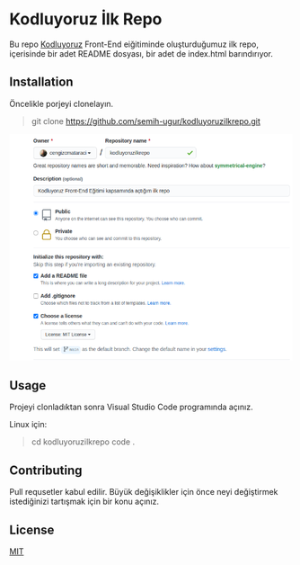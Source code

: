 # Kodluyoruz İlk Repo

Bu repo [Kodluyoruz](https://app.patika.dev/courses/git/odev1) Front-End eiğitiminde oluşturduğumuz ilk repo, içerisinde bir adet
README dosyası, bir adet de index.html barındırıyor.

## Installation

Öncelikle porjeyi clonelayın.
> git clone https://github.com/semih-ugur/kodluyoruzilkrepo.git

![](figures/github.png)

## Usage

Projeyi clonladıktan sonra Visual Studio Code programında açınız.

Linux için:

> cd kodluyoruzilkrepo
> code .

## Contributing

Pull requsetler kabul edilir. Büyük değişiklikler için önce neyi değiştirmek 
istediğinizi tartışmak için bir konu açınız.

## License

[MIT](https://choosealicense.com/licenses/mit/)

![]()